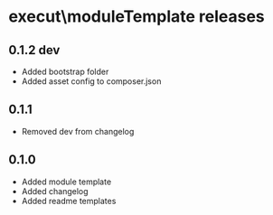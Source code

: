 execut\moduleTemplate releases
==============================================

0.1.2 dev
---
- Added bootstrap folder
- Added asset config to composer.json

0.1.1
---
- Removed dev from changelog

0.1.0
---------------------
- Added module template
- Added changelog
- Added readme templates
